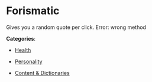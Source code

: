 # Forismatic

Gives you a random quote per click. Error: wrong method

**Categories**:

- [Health](https://github/apis-list/apis-list#health)

- [Personality](https://github/apis-list/apis-list#personality)

- [Content & Dictionaries](https://github/apis-list/apis-list#content-and-dictionaries)



